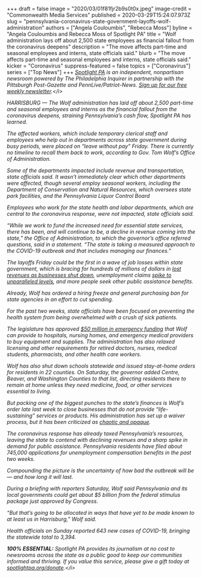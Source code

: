 +++
draft = false
image = "2020/03/01f81fjr2b9s0t0x.jpeg"
image-credit = "Commonwealth Media Services"
published = 2020-03-29T15:24:07.973Z
slug = "pennsylvania-coronavirus-state-government-layoffs-wolf-administration"
authors = ["Angela Couloumbis", "Rebecca Moss"]
byline = "Angela Couloumbis and Rebecca Moss of Spotlight PA"
title = "Wolf administration lays off about 2,500 state employees as financial fallout from the coronavirus deepens"
description = "The move affects part-time and seasonal employees and interns, state officials said."
blurb = "The move affects part-time and seasonal employees and interns, state officials said."
kicker = "Coronavirus"
suppress-featured = false
topics = ["Coronavirus"]
series = ["Top News"]
+++
<i>[Spotlight PA](https://www.spotlightpa.org/ "https\://www.spotlightpa.org/") is an independent, nonpartisan newsroom powered by The Philadelphia Inquirer in partnership with the Pittsburgh Post-Gazette and PennLive/Patriot-News. [Sign up for our free weekly newsletter](https://www.spotlightpa.org/newsletters "https\://www.spotlightpa.org/newsletters").</i>

HARRISBURG — The Wolf administration has laid off about 2,500 part-time and seasonal employees and interns as the financial fallout from the coronavirus deepens, straining Pennsylvania’s cash flow, Spotlight PA has learned.

The affected workers, which include temporary clerical staff and employees who help out in departments across state government during busy periods, were placed on “leave without pay” Friday. There is currently no timeline to recall them back to work, according to Gov. Tom Wolf’s Office of Administration.

Some of the departments impacted include revenue and transportation, state officials said. It wasn’t immediately clear which other departments were affected, though several employ seasonal workers, including the Department of Conservation and Natural Resources, which oversees state park facilities, and the Pennsylvania Liquor Control Board

Employees who work for the state health and labor departments, which are central to the coronavirus response, were not impacted, state officials said.

“While we work to fund the increased need for essential state services, there has been, and will continue to be, a decline in revenue coming into the state,” the Office of Administration, to which the governor’s office referred questions, said in a statement. “The state is taking a measured approach to the COVID-19 outbreak and that includes managing our finances.”

<script src="https://www.spotlightpa.org/embed.js" async></script><div data-spl-embed-version="1" data-spl-src="https://www.spotlightpa.org/embeds/donate/"></div>

The layoffs Friday could be the first in a wave of job losses within state government, which is bracing for hundreds of millions of dollars in [lost revenues as businesses shut down](https://www.spotlightpa.org/news/2020/03/pennsylvania-pa-coronavirus-state-budget-revenues-shortfall/ "https\://www.spotlightpa.org/news/2020/03/pennsylvania-pa-coronavirus-state-budget-revenues-shortfall/"), unemployment claims [spike to unparalleled levels](https://www.spotlightpa.org/news/2020/03/pennsylvania-pa-coronavirus-shutdown-unemployment-jobless-claims/ "https\://www.spotlightpa.org/news/2020/03/pennsylvania-pa-coronavirus-shutdown-unemployment-jobless-claims/"), and more people seek other public assistance benefits.

Already, Wolf has ordered a hiring freeze and general purchasing ban for state agencies in an effort to cut spending.

For the past two weeks, state officials have been focused on preventing the health system from being overwhelmed with a crush of sick patients.

The legislature has approved [$50 million in emergency funding](https://www.spotlightpa.org/news/2020/03/pennsylvania-coronavirus-emergency-funding-fifty-million-masks-vents/ "https\://www.spotlightpa.org/news/2020/03/pennsylvania-coronavirus-emergency-funding-fifty-million-masks-vents/") that Wolf can provide to hospitals, nursing homes, and emergency medical providers to buy equipment and supplies. The administration has also relaxed licensing and other requirements for retired doctors, nurses, medical students, pharmacists, and other health care workers.

Wolf has also shut down schools statewide and issued stay-at-home orders for residents in 22 counties. On Saturday, the governor added Centre, Beaver, and Washington Counties to that list, directing residents there to remain at home unless they need medicine, food, or other services essential to living.

<script src="https://www.spotlightpa.org/embed.js" async></script><div data-spl-embed-version="1" data-spl-src="<https://www.spotlightpa.org/embeds/newsletter/>"></div>

But packing one of the biggest punches to the state’s finances is Wolf’s order late last week to close businesses that do not provide “life-sustaining” services or products. His administration has set up a waiver process, but it has been criticized as [chaotic and opaque](https://www.spotlightpa.org/news/2020/03/pennsylvania-pa-coronavirus-business-shutdown-waiver-tom-wolf-joe-scarnati/ "https\://www.spotlightpa.org/news/2020/03/pennsylvania-pa-coronavirus-business-shutdown-waiver-tom-wolf-joe-scarnati/").

The coronavirus response has already taxed Pennsylvania’s resources, leaving the state to contend with declining revenues and a sharp spike in demand for public assistance. Pennsylvania residents have filed about 745,000 applications for unemployment compensation benefits in the past two weeks.

Compounding the picture is the uncertainty of how bad the outbreak will be — and how long it will last.

During a briefing with reporters Saturday, Wolf said Pennsylvania and its local governments could get about $5 billion from the federal stimulus package just approved by Congress.

“But that’s going to be allocated in ways that have yet to be made known to at least us in Harrisburg,” Wolf said.

Health officials on Sunday reported 643 new cases of COVID-19, bringing the statewide total to 3,394. 

<i><b>100% ESSENTIAL:</b> Spotlight PA provides its journalism at no cost to newsrooms across the state as a public good to keep our communities informed and thriving. If you value this service, please give a gift today at [spotlightpa.org/donate](https://www.spotlightpa.org/donate "https\://www.spotlightpa.org/donate").</i>

<script src="https://www.spotlightpa.org/embed.js" async></script><div data-spl-embed-version="1" data-spl-src="<https://www.spotlightpa.org/embeds/tips/?tip_text=Do%20you%20have%20a%20tip%20about%20%3Cb%3Ehow%20Pa.'s%20government%20is%20responding%20to%20the%20coronavirus%3C%2Fb%3E%3F%20Tell%20us>."></div>